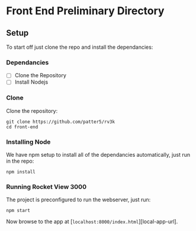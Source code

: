 # Front End Preliminary Directory


## Setup 

To start off just clone the repo and install the dependancies:

### Dependancies

 - [ ] Clone the Repository 
 - [ ] Install Nodejs

### Clone
Clone the repository:
```
git clone https://github.com/patter5/rv3k
cd front-end
```

### Installing Node
We have npm setup to install all of the dependancies automatically, just run in the repo:
```
npm install
```

### Running Rocket View 3000
The project is preconfigured to run the webserver, just run:
```
npm start 
```
Now browse to the app at [`localhost:8000/index.html`][local-app-url].



